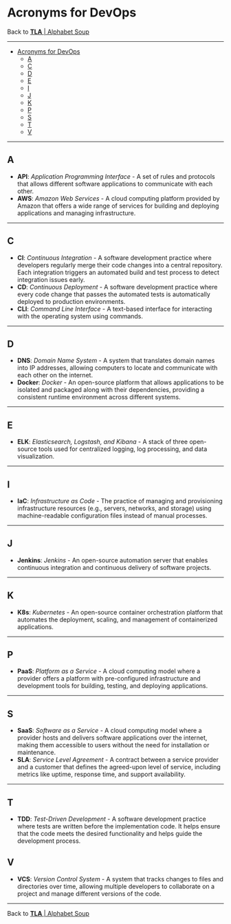# Acronyms for DevOps

Back to [**TLA** | Alphabet Soup](../README.md)

---

- [Acronyms for DevOps](#acronyms-for-devops)
  - [A](#a)
  - [C](#c)
  - [D](#d)
  - [E](#e)
  - [I](#i)
  - [J](#j)
  - [K](#k)
  - [P](#p)
  - [S](#s)
  - [T](#t)
  - [V](#v)

---

## A

- **API**: *Application Programming Interface* - A set of rules and protocols that allows different software applications to communicate with each other.
- **AWS**: *Amazon Web Services* - A cloud computing platform provided by Amazon that offers a wide range of services for building and deploying applications and managing infrastructure.

---

## C

- **CI**: *Continuous Integration* - A software development practice where developers regularly merge their code changes into a central repository. Each integration triggers an automated build and test process to detect integration issues early.
- **CD**: *Continuous Deployment* - A software development practice where every code change that passes the automated tests is automatically deployed to production environments.
- **CLI**: *Command Line Interface* - A text-based interface for interacting with the operating system using commands.

---

## D

- **DNS**: *Domain Name System* - A system that translates domain names into IP addresses, allowing computers to locate and communicate with each other on the internet.
- **Docker**: *Docker* - An open-source platform that allows applications to be isolated and packaged along with their dependencies, providing a consistent runtime environment across different systems.

---

## E

- **ELK**: *Elasticsearch, Logstash, and Kibana* - A stack of three open-source tools used for centralized logging, log processing, and data visualization.

---

## I

- **IaC**: *Infrastructure as Code* - The practice of managing and provisioning infrastructure resources (e.g., servers, networks, and storage) using machine-readable configuration files instead of manual processes.

---

## J

- **Jenkins**: *Jenkins* - An open-source automation server that enables continuous integration and continuous delivery of software projects.

---

## K

- **K8s**: *Kubernetes* - An open-source container orchestration platform that automates the deployment, scaling, and management of containerized applications.

---

## P

- **PaaS**: *Platform as a Service* - A cloud computing model where a provider offers a platform with pre-configured infrastructure and development tools for building, testing, and deploying applications.

---

## S

- **SaaS**: *Software as a Service* - A cloud computing model where a provider hosts and delivers software applications over the internet, making them accessible to users without the need for installation or maintenance.
- **SLA**: *Service Level Agreement* - A contract between a service provider and a customer that defines the agreed-upon level of service, including metrics like uptime, response time, and support availability.

---

## T

- **TDD**: *Test-Driven Development* - A software development practice where tests are written before the implementation code. It helps ensure that the code meets the desired functionality and helps guide the development process.

## V

- **VCS**: *Version Control System* - A system that tracks changes to files and directories over time, allowing multiple developers to collaborate on a project and manage different versions of the code.

---

Back to [**TLA** | Alphabet Soup](../README.md)
